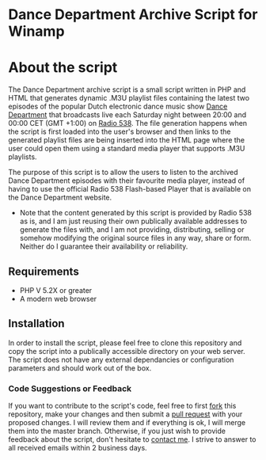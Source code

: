 # Dance Department Archive Script for Winamp

# About the script

The Dance Department archive script is a small script written in PHP and HTML that generates dynamic .M3U playlist files containing the latest two episodes of the popular Dutch electronic dance music show [Dance Department](http://www.538.nl/programma/45/dance-department-1) that broadcasts live each Saturday night between 20:00 and 00:00 CET (GMT +1:00) on [Radio 538](http://www.radio538.nl/).
The file generation happens when the script is first loaded into the user's browser and then links to the generated playlist files are being inserted into the HTML page where the user could open them using a standard media player that supports .M3U playlists. 

The purpose of this script is to allow the users to listen to the archived Dance Department episodes with their favourite media player, instead of having to use the official Radio 538 Flash-based Player that is available on the Dance Department website.

* Note that the content generated by this script is provided by Radio 538 as is, and I am just reusing their own publically available addresses to generate the files with, and I am not providing, distributing, selling or somehow modifying the original source files in any way, share or form. Neither do I guarantee their availability or reliability.

## Requirements

- PHP V 5.2X or greater
- A modern web browser

## Installation

In order to install the script, please feel free to clone this repository and copy the script into a publically accessible directory on your web server. The script does not have any external dependancies or configuration parameters and should work out of the box.

### Code Suggestions or Feedback

If you want to contribute to the script's code, feel free to first [fork](https://help.github.com/articles/fork-a-repo/) this repository, make your changes and then submit a [pull request](https://help.github.com/articles/using-pull-requests/) with your proposed changes. I will review them and if everything is ok, I will merge them into the master branch.
Otherwise, if you just wish to provide feedback about the script, don't hesitate to [contact me](http://zhivankin.com/contact). I strive to answer to all received emails within 2 business days.